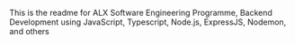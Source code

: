 This is the readme for ALX Software Engineering Programme, Backend Development using JavaScript, Typescript, Node.js, ExpressJS, Nodemon, and others
